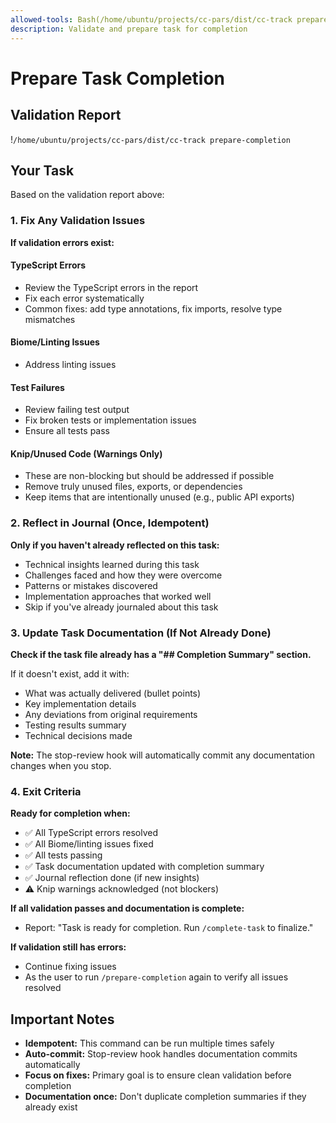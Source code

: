 ```yaml
---
allowed-tools: Bash(/home/ubuntu/projects/cc-pars/dist/cc-track prepare-completion), Edit, Read, mcp__private-journal__process_thoughts
description: Validate and prepare task for completion
---
```


# Prepare Task Completion

## Validation Report
!`/home/ubuntu/projects/cc-pars/dist/cc-track prepare-completion`

## Your Task

Based on the validation report above:

### 1. Fix Any Validation Issues

**If validation errors exist:**

#### TypeScript Errors
- Review the TypeScript errors in the report
- Fix each error systematically
- Common fixes: add type annotations, fix imports, resolve type mismatches

#### Biome/Linting Issues  
- Address linting issues

#### Test Failures
- Review failing test output
- Fix broken tests or implementation issues
- Ensure all tests pass

#### Knip/Unused Code (Warnings Only)
- These are non-blocking but should be addressed if possible
- Remove truly unused files, exports, or dependencies
- Keep items that are intentionally unused (e.g., public API exports)

### 2. Reflect in Journal (Once, Idempotent)

**Only if you haven't already reflected on this task:**
- Technical insights learned during this task
- Challenges faced and how they were overcome
- Patterns or mistakes discovered
- Implementation approaches that worked well
- Skip if you've already journaled about this task

### 3. Update Task Documentation (If Not Already Done)

**Check if the task file already has a "## Completion Summary" section.**

If it doesn't exist, add it with:
- What was actually delivered (bullet points)
- Key implementation details
- Any deviations from original requirements  
- Testing results summary
- Technical decisions made

**Note:** The stop-review hook will automatically commit any documentation changes when you stop.

### 4. Exit Criteria

**Ready for completion when:**
- ✅ All TypeScript errors resolved
- ✅ All Biome/linting issues fixed
- ✅ All tests passing
- ✅ Task documentation updated with completion summary
- ✅ Journal reflection done (if new insights)
- ⚠️ Knip warnings acknowledged (not blockers)

**If all validation passes and documentation is complete:**
- Report: "Task is ready for completion. Run `/complete-task` to finalize."

**If validation still has errors:**
- Continue fixing issues
- As the user to run `/prepare-completion` again to verify all issues resolved

## Important Notes

- **Idempotent:** This command can be run multiple times safely
- **Auto-commit:** Stop-review hook handles documentation commits automatically
- **Focus on fixes:** Primary goal is to ensure clean validation before completion
- **Documentation once:** Don't duplicate completion summaries if they already exist